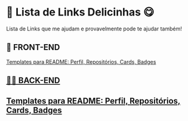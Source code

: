 <h1>🍓 Lista de Links Delicinhas 😋</h1>
Lista de Links que me ajudam e provavelmente pode te ajudar também!

<h2>🎨 FRONT-END</h2>
<a href='https://github.com/iuricode/readme-template'>Templates para README: Perfil, Repositórios, Cards, Badges</>

<h2>👨‍💻 BACK-END<h2>
<a href='https://github.com/iuricode/readme-template'>Templates para README: Perfil, Repositórios, Cards, Badges</>
